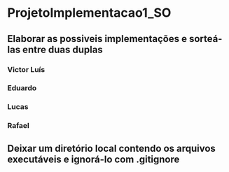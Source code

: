# ProjetoImplementacao1_SO

## Elaborar as possiveis implementações e sorteá-las entre duas duplas

### Victor Luís
### Eduardo
### Lucas
### Rafael

## Deixar um diretório local contendo os arquivos executáveis e ignorá-lo com .gitignore
